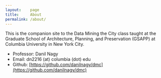 ```yaml
---
layout:    page
title:     About
permalink: /about/
---
```


This is the companion site to the Data Mining the City class taught at the Graduate School of Architecture, Planning, and Preservation (GSAPP) at Columbia University in New York City.

- Professor: Danil Nagy
- Email:  dn2216 (at) columbia (dot) edu
- Github: [https://github.com/danilnagy/dmc](https://github.com/danilnagy/dmc)
